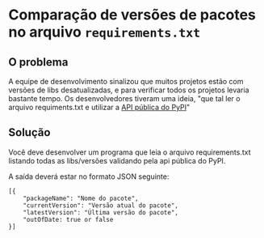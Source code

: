 # Comparação de versões de pacotes no arquivo `requirements.txt`

## O problema

A equipe de desenvolvimento sinalizou que muitos projetos estão com versões de libs desatualizadas,
e para verificar todos os projetos levaria bastante tempo. Os desenvolvedores tiveram uma ideia,
"que tal ler o arquivo requiments.txt e utilizar a [API pública do PyPI](https://warehouse.readthedocs.io/api-reference/json.html)"

## Solução

Você deve desenvolver um programa que leia o arquivo requirements.txt
listando todas as libs/versões validando pela api pública do PyPI.

A saída deverá estar no formato JSON seguinte:

```
[{
    "packageName": "Nome do pacote",
    "currentVersion": "Versão atual do pacote",
    "latestVersion": "Última versão do pacote",
    "outOfDate: true or false
}]
```
